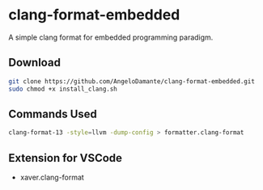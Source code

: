 # clang-format-embedded
A simple clang format for embedded programming paradigm.

## Download
```bash
git clone https://github.com/AngeloDamante/clang-format-embedded.git
sudo chmod +x install_clang.sh
```

## Commands Used
```bash 
clang-format-13 -style=llvm -dump-config > formatter.clang-format
```

## Extension for VSCode
- xaver.clang-format